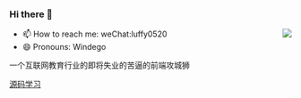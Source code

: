 ### Hi there 👋

<!--
**windego/windego** is a ✨ _special_ ✨ repository because its `README.md` (this file) appears on your GitHub profile.

Here are some ideas to get you started:

- 🔭 I’m currently working on ...
- 🌱 I’m currently learning ...
- 👯 I’m looking to collaborate on ...
- 🤔 I’m looking for help with ...
- 💬 Ask me about ...
- 📫 How to reach me: weChat:luffy0520
- 😄 Pronouns: Windego
- ⚡ Fun fact: ...
-->
<img align="right" src="https://github-readme-stats.vercel.app/api?username=windego&show_icons=true&theme=tokyonight" />

- 📫 How to reach me: weChat:luffy0520
- 😄 Pronouns: Windego

一个互联网教育行业的即将失业的苦逼的前端攻城狮

[源码学习](Source.md)
